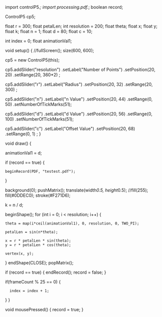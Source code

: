 
import controlP5.*;
import processing.pdf.*;
boolean record;

ControlP5 cp5;


float r = 300;
float petalLen;
int resolution = 200;
float theta;
float x;
float y;
float k;
float n = 1;
float d = 80;
float c = 10;


int index = 0;
float animationVal1;

void setup() {
  //fullScreen();
  size(600, 600);

  cp5 = new ControlP5(this);



  cp5.addSlider("resolution")
    .setLabel("Number of Points")
    .setPosition(20, 20)
    .setRange(20, 360*2)
    ;

  cp5.addSlider("r")
    .setLabel("Radius")
    .setPosition(20, 32)
    .setRange(20, 300)
    ;

  cp5.addSlider("n")
    .setLabel("n Value")
    .setPosition(20, 44)
    .setRange(0, 50)
    .setNumberOfTickMarks(51);

  cp5.addSlider("d")
    .setLabel("d Value")
    .setPosition(20, 56)
    .setRange(0, 100)
    .setNumberOfTickMarks(51);

  cp5.addSlider("c")
    .setLabel("Offset Value")
    .setPosition(20, 68)
    .setRange(0, 1)
    ;
}


void draw() {
  
 
  animationVal1 = d;
  
  if (record == true) {
 
    beginRecord(PDF, "testest.pdf");
  }

  background(0);
  pushMatrix();
  translate(width*0.5, height*0.5);
  //fill(255);
  fill(#0DDEC0);
  stroke(#F271D6);

  k = n / d;

  beginShape();
  for (int i = 0; i < resolution; i++) {

    theta = map(i*ceil(animationVal1), 0, resolution, 0, TWO_PI);
   
    petalLen = sin(n*theta);

    x = r * petalLen * sin(theta);
    y = r * petalLen * cos(theta);

    vertex(x, y);
  }
  endShape(CLOSE);
  popMatrix();

  if (record == true) {
    endRecord();
    record = false;
  }
  
  if(frameCount % 25 == 0) {

      index = index + 1;
  }
}


void mousePressed() {
  record = true;
}
